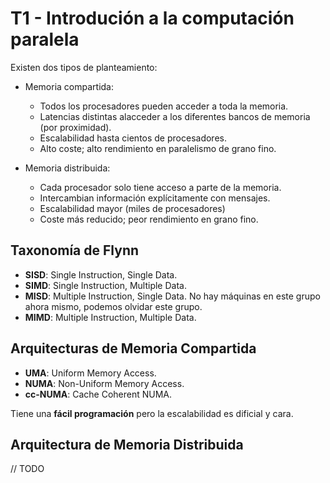 # T1 - Introdución a la computación paralela

Existen dos tipos de planteamiento:
* Memoria compartida:
    * Todos los procesadores pueden acceder a toda la memoria.
    * Latencias distintas alacceder a los diferentes bancos de memoria (por proximidad).
    * Escalabilidad hasta cientos de procesadores.
    * Alto coste; alto rendimiento en paralelismo de grano fino.

* Memoria distribuida:
    * Cada procesador solo tiene acceso a parte de la memoria.
    * Intercambian información explícitamente con mensajes.
    * Escalabilidad mayor (miles de procesadores)
    * Coste más reducido; peor rendimiento en grano fino.

## Taxonomía de Flynn

* **SISD**: Single Instruction, Single Data.
* **SIMD**: Single Instruction, Multiple Data.
* **MISD**: Multiple Instruction, Single Data. No hay máquinas en este grupo ahora mismo, podemos olvidar este grupo.
* **MIMD**: Multiple Instruction, Multiple Data.

## Arquitecturas de Memoria Compartida

* **UMA**: Uniform Memory Access.
* **NUMA**: Non-Uniform Memory Access.
* **cc-NUMA**: Cache Coherent NUMA.

Tiene una **fácil programación** pero la escalabilidad es dificial y cara.

## Arquitectura de Memoria Distribuida
// TODO
